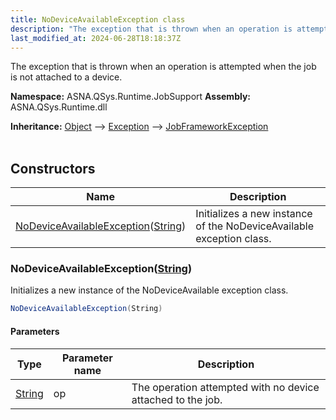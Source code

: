 ```yaml
---
title: NoDeviceAvailableException class
description: "The exception that is thrown when an operation is attempted when the job is not attached to a device. "
last_modified_at: 2024-06-28T18:18:37Z
---
```


The exception that is thrown when an operation is attempted when the job is not attached to a device.

**Namespace:** ASNA.QSys.Runtime.JobSupport
**Assembly:** ASNA.QSys.Runtime.dll

**Inheritance:** [Object](https://docs.microsoft.com/en-us/dotnet/api/system.object) --> [Exception](https://docs.microsoft.com/en-us/dotnet/api/system.exception) --> [JobFrameworkException](/reference/runtime/qsys-runtime-job-support/job-framework-exception.html)
<br>
<br>

## Constructors

| Name | Description |
| --- | --- |
| [NoDeviceAvailableException](#nodeviceavailableexceptionstring)([String](https://docs.microsoft.com/en-us/dotnet/api/system.string)) | Initializes a new instance of the NoDeviceAvailable exception class.

### NoDeviceAvailableException([String](https://docs.microsoft.com/en-us/dotnet/api/system.string))

Initializes a new instance of the NoDeviceAvailable exception class.

```cs
NoDeviceAvailableException(String)
```

#### Parameters

| Type | Parameter name | Description
| --- | --- | ---
| [String](https://docs.microsoft.com/en-us/dotnet/api/system.string) | op | The operation attempted with no device attached to the job.
